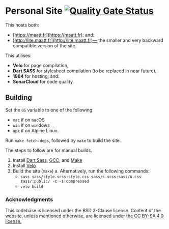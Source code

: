 # Personal Site [![Quality Gate Status](https://sonarcloud.io/api/project_badges/measure?project=doamatto_personal-site&metric=alert_status)](https://sonarcloud.io/dashboard?id=doamatto_personal-site)

This hosts both:
  - [https://maatt.fr](https://maatt.fr); and:
  - [http://lite.maatt.fr](http://lite.maatt.fr)— the smaller and very backward compatible version of the site.

This utilises:
- **Velo** for page compilation,
- **Dart SASS** for stylesheet compilation (to be replaced in near future),
- **1984** for hosting; and:
- **SonarCloud** for code quality.

## Building 
Set the `OS` variable to one of the following:
  - `mac` if on `mac`OS
  - `win` if on `win`dows
  - `apk` if on Alpine Linux.

Run `make fetch-deps`, followed by `make` to build the site. 

The steps to follow are for manual builds.
1. Install [Dart Sass](https://github.com/sass/dart-sass), [GCC](https://gcc.gnu.org/install/), and [Make](https://www.gnu.org/software/make/)
2. Install [Velo](https://github.com/doamatto/velo)
3. Build the site (`make`)
  a. Alternatively, run the following commands:
    - `sass sass/style.scss:style.css sass/s.scss:sass/A.css sass/:public/ -c -s compressed`
    - `velo build`

### Acknowledgments
This codebase is licensed under the BSD 3-Clause license. Content of the website, unless mentioned otherwise, are licensed under [the CC BY-SA 4.0 license.](https://creativecommons.org/licenses/by-sa/4.0/deed.fr)
